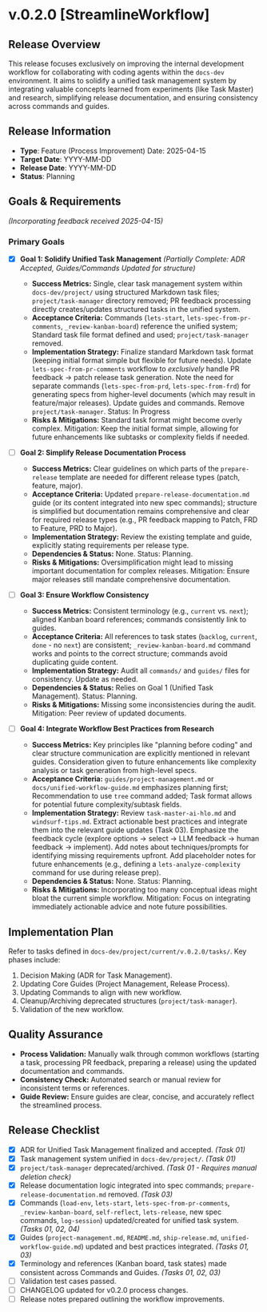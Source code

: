 # v.0.2.0 [StreamlineWorkflow]

## Release Overview
This release focuses exclusively on improving the internal development workflow for collaborating with coding agents within the `docs-dev` environment. It aims to solidify a unified task management system by integrating valuable concepts learned from experiments (like Task Master) and research, simplifying release documentation, and ensuring consistency across commands and guides.

## Release Information
- **Type**: Feature (Process Improvement)
Date: 2025-04-15
- **Target Date**: YYYY-MM-DD
- **Release Date**: YYYY-MM-DD
- **Status**: Planning

## Goals &amp; Requirements

*(Incorporating feedback received 2025-04-15)*
### Primary Goals
- [x] **Goal 1: Solidify Unified Task Management** *(Partially Complete: ADR Accepted, Guides/Commands Updated for structure)*
  - **Success Metrics:** Single, clear task management system within `docs-dev/project/` using structured Markdown task files; `project/task-manager` directory removed; PR feedback processing directly creates/updates structured tasks in the unified system.
  - **Acceptance Criteria:** Commands (`lets-start`, `lets-spec-from-pr-comments`, `_review-kanban-board`) reference the unified system; Standard task file format defined and used; `project/task-manager` removed.
  - **Implementation Strategy:** Finalize standard Markdown task format (keeping initial format simple but flexible for future needs). Update `lets-spec-from-pr-comments` workflow to *exclusively* handle PR feedback -> patch release task generation. Note the need for separate commands (`lets-spec-from-prd`, `lets-spec-from-frd`) for generating specs from higher-level documents (which may result in feature/major releases). Update guides and commands. Remove `project/task-manager`.
  Status: In Progress
  - **Risks &amp; Mitigations:** Standard task format might become overly complex. Mitigation: Keep the initial format simple, allowing for future enhancements like subtasks or complexity fields if needed.

- [ ] **Goal 2: Simplify Release Documentation Process**
  - **Success Metrics:** Clear guidelines on which parts of the `prepare-release` template are needed for different release types (patch, feature, major).
  - **Acceptance Criteria:** Updated `prepare-release-documentation.md` guide (or its content integrated into new spec commands); structure is simplified but documentation remains comprehensive and clear for required release types (e.g., PR feedback mapping to Patch, FRD to Feature, PRD to Major).
  - **Implementation Strategy:** Review the existing template and guide, explicitly stating requirements per release type.
  - **Dependencies &amp; Status:** None. Status: Planning.
  - **Risks &amp; Mitigations:** Oversimplification might lead to missing important documentation for complex releases. Mitigation: Ensure major releases still mandate comprehensive documentation.

- [ ] **Goal 3: Ensure Workflow Consistency**
  - **Success Metrics:** Consistent terminology (e.g., `current` vs. `next`); aligned Kanban board references; commands consistently link to guides.
  - **Acceptance Criteria:** All references to task states (`backlog`, `current`, `done` - no `next`) are consistent; `_review-kanban-board.md` command works and points to the correct structure; commands avoid duplicating guide content.
  - **Implementation Strategy:** Audit all `commands/` and `guides/` files for consistency. Update as needed.
  - **Dependencies &amp; Status:** Relies on Goal 1 (Unified Task Management). Status: Planning.
  - **Risks &amp; Mitigations:** Missing some inconsistencies during the audit. Mitigation: Peer review of updated documents.
- [ ] **Goal 4: Integrate Workflow Best Practices from Research**
  - **Success Metrics:** Key principles like "planning before coding" and clear structure communication are explicitly mentioned in relevant guides. Consideration given to future enhancements like complexity analysis or task generation from high-level specs.
  - **Acceptance Criteria:** `guides/project-management.md` or `docs/unified-workflow-guide.md` emphasizes planning first; Recommendation to use `tree` command added; Task format allows for potential future complexity/subtask fields.
  - **Implementation Strategy:** Review `task-master-ai-hlo.md` and `windsurf-tips.md`. Extract actionable best practices and integrate them into the relevant guide updates (Task 03). Emphasize the feedback cycle (explore options -> select -> LLM feedback -> human feedback -> implement). Add notes about techniques/prompts for identifying missing requirements upfront. Add placeholder notes for future enhancements (e.g., defining a `lets-analyze-complexity` command for use during release prep).
  - **Dependencies &amp; Status:** None. Status: Planning.
  - **Risks &amp; Mitigations:** Incorporating too many conceptual ideas might bloat the current simple workflow. Mitigation: Focus on integrating immediately actionable advice and note future possibilities.

## Implementation Plan
Refer to tasks defined in `docs-dev/project/current/v.0.2.0/tasks/`. Key phases include:
1.  Decision Making (ADR for Task Management).
2.  Updating Core Guides (Project Management, Release Process).
3.  Updating Commands to align with new workflow.
4.  Cleanup/Archiving deprecated structures (`project/task-manager`).
5.  Validation of the new workflow.

## Quality Assurance
- **Process Validation:** Manually walk through common workflows (starting a task, processing PR feedback, preparing a release) using the updated documentation and commands.
- **Consistency Check:** Automated search or manual review for inconsistent terms or references.
- **Guide Review:** Ensure guides are clear, concise, and accurately reflect the streamlined process.

## Release Checklist
- [x] ADR for Unified Task Management finalized and accepted. *(Task 01)*
- [x] Task management system unified in `docs-dev/project/`. *(Task 01)*
- [x] `project/task-manager` deprecated/archived. *(Task 01 - Requires manual deletion check)*
- [x] Release documentation logic integrated into spec commands; `prepare-release-documentation.md` removed. *(Task 03)*
- [x] Commands (`load-env`, `lets-start`, `lets-spec-from-pr-comments`, `_review-kanban-board`, `self-reflect`, `lets-release`, new spec commands, `log-session`) updated/created for unified task system. *(Tasks 01, 02, 04)*
- [x] Guides (`project-management.md`, `README.md`, `ship-release.md`, `unified-workflow-guide.md`) updated and best practices integrated. *(Tasks 01, 03)*
- [x] Terminology and references (Kanban board, task states) made consistent across Commands and Guides. *(Tasks 01, 02, 03)*
- [ ] Validation test cases passed.
- [ ] CHANGELOG updated for v0.2.0 process changes.
- [ ] Release notes prepared outlining the workflow improvements.
